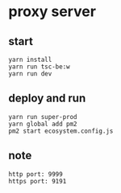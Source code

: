 # proxy server

## start
````
yarn install 
yarn run tsc-be:w
yarn run dev
````

## deploy and run

````
yarn run super-prod
yarn global add pm2
pm2 start ecosystem.config.js
````

## note
```
http port: 9999
https port: 9191
```